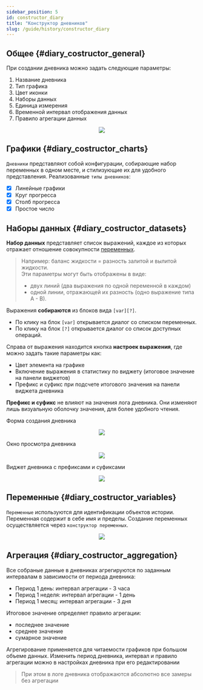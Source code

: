 ```yaml
---
sidebar_position: 5
id: constructor_diary
title: "Конструктор дневников"
slug: /guide/history/constructor_diary
---
```


## Общее {#diary_costructor_general}

При создании дневника можно задать следующие параметры:

1. Название дневника
2. Тип графика
3. Цвет иконки
4. Наборы данных
5. Единица измерения
6. Временной интервал отображения данных
7. Правило агрегации данных

<div align="center"><img type="imgscreen" src="/WM_doc/img/guide/diary/constructor/view.png"/></div>

## Графики {#diary_costructor_charts}

`Дневники` представляют собой конфигурации, собирающие набор переменных в одном месте, и стилизующие их для удобного представления. Реализованные `типы дневников`:

- [x] Линейные графики
- [x] Круг прогресса
- [x] Столб прогресса
- [x] Простое число

## Наборы данных {#diary_costructor_datasets}

**Набор данных** представляет список выражений, каждое из которых отражает отношение совокупности [переменных](/docs/guide/history/constructor_diary).

> Например: баланс жидкости = разность залитой и вылитой жидкости.  
> Эти параметры могут быть отображены в виде:
>
> - двух линий (два выражения по одной переменной в каждом)
> - одной линии, отражающей их разность (одно выражение типа А - В).

Выражения **собираются** из блоков вида `[var][?]`.

- По клику на блок `[var]` открывается диалог со списком переменных.
- По клику на блок `[?]` открывается диалог со список доступных операций.

Справа от выражения находится кнопка **настроек выражения**, где можно задать такие параметры как:

- Цвет элемента на графике
- Включение выражения в статистику по виджету (итоговое значение на панели виджетов)
- Префикс и суфикс при подсчете итогового значения на панели виджета дневника

**Префикс и суфикс** не влияют на значения лога дневника. Они изменяют лишь визуальную оболочку значения, для более удобного чтения.

Форма создания дневника

<div align="center"><img type="imgscreen" src="/WM_doc/img/guide/diary/constructor/datasets.png"/></div>

Окно просмотра дневника

<div align="center"><img type="imgscreen" src="/WM_doc/img/guide/diary/diaryFullView.png"/></div>

Виджет дневника с префиксами и суфиксами

<div align="center"><img type="imgscreen" src="/WM_doc/img/guide/diary/diaryWidget.png"/></div>

## Переменные {#diary_costructor_variables}

`Переменные` используются для идентификации объектов истории. Переменная содержит в себе имя и пределы. Создание переменных осуществляется через `конструктор переменных`.

<div align="center"><img type="imgscreen" src="/WM_doc/img/guide/diary/variableConstructor.png"/></div>

## Агрегация {#diary_costructor_aggregation}

Все собраные данные в дневниках агрегируются по заданным интервалам в зависимости от периода дневника:

- Период 1 день: интервал агрегации - 3 часа
- Период 1 неделя: интервал агрегации - 1 день
- Период 1 месяц: интервал агрегации - 3 дня

Итоговое значение определяет правило агрегации:

- последнее значение
- среднее значение
- сумарное значение

Агрегирование применяется для читаемости графиков при большом объеме данных.
Изменить период дневника, интервал и правило агрегации можно в настройках дневника при его редактировании

> При этом в логе дневника отображаются абсолютно все замеры без агрегации

